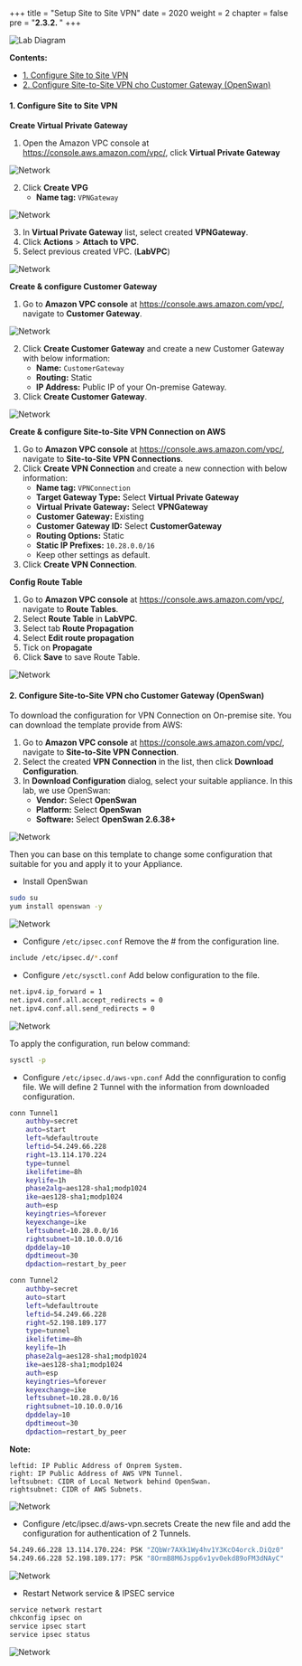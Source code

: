 +++
title = "Setup Site to Site VPN"
date = 2020
weight = 2
chapter = false
pre = "<b>2.3.2. </b>"
+++

![Lab Diagram](/images/3/0.png)

**Contents:**
- [1. Configure Site to Site VPN](#1-configure-site-to-site-vpn)
- [2. Configure Site-to-Site VPN cho Customer Gateway (OpenSwan)](#2-configure-site-to-site-vpn-cho-customer-gateway-openswan)

#### 1. Configure Site to Site VPN

**Create Virtual Private Gateway**

1. Open the Amazon VPC console at https://console.aws.amazon.com/vpc/, click **Virtual Private Gateway**

![Network](/images/3/8.png?width=90pc)

2. Click **Create VPG**
   - **Name tag:** ```VPNGateway```

![Network](/images/3/9.png?width=90pc)

3. In **Virtual Private Gateway** list, select created **VPNGateway**.
4. Click **Actions** > **Attach to VPC**.
5. Select previous created VPC. (**LabVPC**)

![Network](/images/3/10.png?width=90pc)

**Create & configure Customer Gateway**

1. Go to **Amazon VPC console** at https://console.aws.amazon.com/vpc/, navigate to **Customer Gateway**.

![Network](/images/3/11.png?width=90pc)

2. Click **Create Customer Gateway** and create a new Customer Gateway with below information:
   - **Name:** ```CustomerGateway```
   - **Routing:** Static
   - **IP Address:** Public IP of your On-premise Gateway.
3. Click **Create Customer Gateway**.

![Network](/images/3/12.png?width=90pc)

**Create & configure Site-to-Site VPN Connection on AWS**

1. Go to **Amazon VPC console** at https://console.aws.amazon.com/vpc/, navigate to **Site-to-Site VPN Connections**.
2. Click **Create VPN Connection** and create a new connection with below information:
   * **Name tag:** ```VPNConnection```
   * **Target Gateway Type:** Select **Virtual Private Gateway**
   * **Virtual Private Gateway:** Select **VPNGateway**
   * **Customer Gateway:** Existing
   * **Customer Gateway ID:**	Select **CustomerGateway**
   * **Routing Options:** Static
   * **Static IP Prefixes:** ```10.28.0.0/16``` 
   * Keep other settings as default.
3. Click **Create VPN Connection**.

**Config Route Table**

1. Go to **Amazon VPC console** at https://console.aws.amazon.com/vpc/, navigate to **Route Tables**.
2. Select **Route Table** in **LabVPC**.
3. Select tab **Route Propagation**
4. Select **Edit route propagation**
5. Tick on **Propagate**
6. Click **Save** to save Route Table.

![Network](/images/3/13.png?width=90pc)

#### 2. Configure Site-to-Site VPN cho Customer Gateway (OpenSwan)

To download the configuration for VPN Connection on On-premise site. You can download the template provide from AWS:
1. Go to **Amazon VPC console** at https://console.aws.amazon.com/vpc/, navigate to **Site-to-Site VPN Connection**.
2. Select the created **VPN Connection** in the list, then click **Download Configuration**.
3. In **Download Configuration** dialog, select your suitable appliance. In this lab, we use OpenSwan:
   - **Vendor:**	Select **OpenSwan**
   - **Platform:**	Select **OpenSwan**
   - **Software:**	Select **OpenSwan 2.6.38+**

![Network](/images/3/17.png?width=90pc)

Then you can base on this template to change some configuration that suitable for you and apply it to your Appliance.

* Install OpenSwan
```bash
sudo su
yum install openswan -y
```

![Network](/images/3/14.png?width=90pc)

* Configure ```/etc/ipsec.conf```
Remove the # from the configuration line.
```bash
include /etc/ipsec.d/*.conf
```

* Configure ```/etc/sysctl.conf```
Add below configuration to the file.
```bash
net.ipv4.ip_forward = 1
net.ipv4.conf.all.accept_redirects = 0
net.ipv4.conf.all.send_redirects = 0
```

![Network](/images/3/15.png?width=90pc)

To apply the configuration, run below command:
```bash
sysctl -p
```

* Configure ```/etc/ipsec.d/aws-vpn.conf```
Add the connfiguration to config file. We will define 2 Tunnel with the information from downloaded configuration.

```bash
conn Tunnel1
	authby=secret
	auto=start
	left=%defaultroute
	leftid=54.249.66.228
	right=13.114.170.224
	type=tunnel
	ikelifetime=8h
	keylife=1h
	phase2alg=aes128-sha1;modp1024
	ike=aes128-sha1;modp1024
	auth=esp
	keyingtries=%forever
	keyexchange=ike
	leftsubnet=10.28.0.0/16
	rightsubnet=10.10.0.0/16
	dpddelay=10
	dpdtimeout=30
	dpdaction=restart_by_peer

conn Tunnel2
	authby=secret
	auto=start
	left=%defaultroute
	leftid=54.249.66.228
	right=52.198.189.177
	type=tunnel
	ikelifetime=8h
	keylife=1h
	phase2alg=aes128-sha1;modp1024
	ike=aes128-sha1;modp1024
	auth=esp
	keyingtries=%forever
	keyexchange=ike
	leftsubnet=10.28.0.0/16
	rightsubnet=10.10.0.0/16
	dpddelay=10
	dpdtimeout=30
	dpdaction=restart_by_peer
```
**Note:**  
```text
leftid: IP Public Address of Onprem System.
right: IP Public Address of AWS VPN Tunnel.
leftsubnet: CIDR of Local Network behind OpenSwan.
rightsubnet: CIDR of AWS Subnets.
```

![Network](/images/3/16.png?width=90pc)

* Configure /etc/ipsec.d/aws-vpn.secrets
Create the new file and add the configuration for authentication of 2 Tunnels.
```bash
54.249.66.228 13.114.170.224: PSK "ZQbWr7AXk1Wy4hv1Y3KcO4orck.DiQz0"
54.249.66.228 52.198.189.177: PSK "8OrmB8M6Jspp6v1yv0ekd89oFM3dNAyC"
```

![Network](/images/3/18.png?width=90pc)

* Restart Network service & IPSEC service
```bash
service network restart 
chkconfig ipsec on
service ipsec start
service ipsec status
```

![Network](/images/3/19.png?width=90pc)
